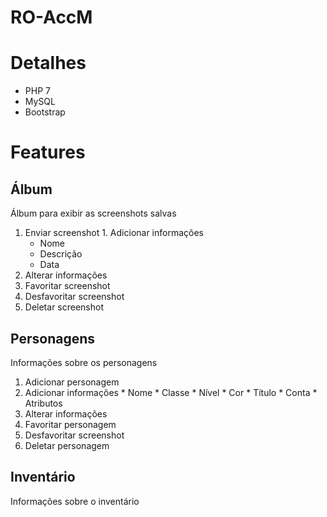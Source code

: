 # RO-AccM

# Detalhes
* PHP 7
* MySQL
* Bootstrap

# Features

## Álbum

Álbum para exibir as screenshots salvas

1. Enviar screenshot
        1. Adicionar informações
      * Nome
      * Descrição
      * Data
1. Alterar informações
1. Favoritar screenshot
  1. Desfavoritar screenshot
1. Deletar screenshot

## Personagens

Informações sobre os personagens

1. Adicionar personagem
  1. Adicionar informações
    * Nome
    * Classe
    * Nível
    * Cor
    * Título
    * Conta
    * Atributos
1. Alterar informações
1. Favoritar personagem
  1. Desfavoritar screenshot
1. Deletar personagem

## Inventário

Informações sobre o inventário
